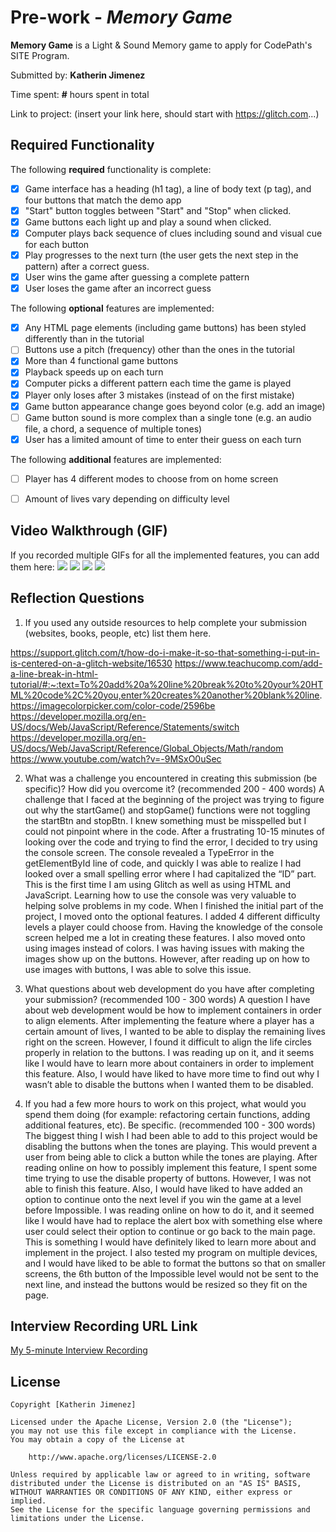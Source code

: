 # Pre-work - *Memory Game*

**Memory Game** is a Light & Sound Memory game to apply for CodePath's SITE Program. 

Submitted by: **Katherin Jimenez**

Time spent: **#** hours spent in total

Link to project: (insert your link here, should start with https://glitch.com...)

## Required Functionality

The following **required** functionality is complete:

* [X] Game interface has a heading (h1 tag), a line of body text (p tag), and four buttons that match the demo app
* [X] "Start" button toggles between "Start" and "Stop" when clicked. 
* [X] Game buttons each light up and play a sound when clicked. 
* [X] Computer plays back sequence of clues including sound and visual cue for each button
* [X] Play progresses to the next turn (the user gets the next step in the pattern) after a correct guess. 
* [X] User wins the game after guessing a complete pattern
* [X] User loses the game after an incorrect guess

The following **optional** features are implemented:

* [X] Any HTML page elements (including game buttons) has been styled differently than in the tutorial
* [ ] Buttons use a pitch (frequency) other than the ones in the tutorial
* [X] More than 4 functional game buttons
* [X] Playback speeds up on each turn
* [X] Computer picks a different pattern each time the game is played
* [X] Player only loses after 3 mistakes (instead of on the first mistake)
* [X] Game button appearance change goes beyond color (e.g. add an image)
* [ ] Game button sound is more complex than a single tone (e.g. an audio file, a chord, a sequence of multiple tones)
* [X] User has a limited amount of time to enter their guess on each turn

The following **additional** features are implemented:

- [ ] Player has 4 different modes to choose from on home screen
- [ ] Amount of lives vary depending on difficulty level


## Video Walkthrough (GIF)

If you recorded multiple GIFs for all the implemented features, you can add them here:
![](gif1-link-here)
![](gif2-link-here)
![](gif3-link-here)
![](gif4-link-here)

## Reflection Questions
1. If you used any outside resources to help complete your submission (websites, books, people, etc) list them here. 

https://support.glitch.com/t/how-do-i-make-it-so-that-something-i-put-in-is-centered-on-a-glitch-website/16530
https://www.teachucomp.com/add-a-line-break-in-html-tutorial/#:~:text=To%20add%20a%20line%20break%20to%20your%20HTML%20code%2C%20you,enter%20creates%20another%20blank%20line.
https://imagecolorpicker.com/color-code/2596be
https://developer.mozilla.org/en-US/docs/Web/JavaScript/Reference/Statements/switch
https://developer.mozilla.org/en-US/docs/Web/JavaScript/Reference/Global_Objects/Math/random
https://www.youtube.com/watch?v=-9MSxO0uSec


2. What was a challenge you encountered in creating this submission (be specific)? How did you overcome it? (recommended 200 - 400 words) 
A challenge that I faced at the beginning of the project was trying to figure out why the startGame() and stopGame() functions were not toggling the startBtn and stopBtn. I knew something must be misspelled but I could not pinpoint where in the code. After a frustrating 10-15 minutes of looking over the code and trying to find the error, I decided to try using the console screen. The console revealed a TypeError in the getElementById line of code, and quickly I was able to realize I had looked over a small spelling error where I had capitalized the “ID” part. This is the first time I am using Glitch as well as using HTML and JavaScript. Learning how to use the console was very valuable to helping solve problems in my code.
When I finished the initial part of the project, I moved onto the optional features. I added 4 different difficulty levels a player could choose from. Having the knowledge of the console screen helped me a lot in creating these features. I also moved onto using images instead of colors. I was having issues with making the images show up on the buttons. However, after reading up on how to use images with buttons, I was able to solve this issue.   


3. What questions about web development do you have after completing your submission? (recommended 100 - 300 words) 
A question I have about web development would be how to implement containers in order to align elements. After implementing the feature where a player has a certain amount of lives, I wanted to be able to display the remaining lives right on the screen.  However, I found it difficult to align the life circles properly in relation to the buttons. I was reading up on it, and it seems like I would have to learn more about containers in order to implement this feature. Also, I would have liked to have more time to find out why I wasn’t able to disable the buttons when I wanted them to be disabled. 



4. If you had a few more hours to work on this project, what would you spend them doing (for example: refactoring certain functions, adding additional features, etc). Be specific. (recommended 100 - 300 words) 
The biggest thing I wish I had been able to add to this project would be disabling the buttons when the tones are playing. This would prevent a user from being able to click a button while the tones are playing. After reading online on how to possibly implement this feature, I spent some time trying to use the disable property of buttons. However, I was not able to finish this feature. 
Also, I would have liked to have  added an option to continue onto the next level if you win the game at a level before Impossible. I was reading online on how to do it, and it seemed like I would have had to replace the alert box with something else where user could select their option to continue or go back to the main page. This is something I would have definitely liked to learn more about and implement in the project. 
I also tested my program on multiple devices, and I would have liked to be able to format the buttons so that on smaller screens, the 6th button of the Impossible level would not be sent to the next line, and instead the buttons would be resized so they fit on the page. 



## Interview Recording URL Link

[My 5-minute Interview Recording](your-link-here)


## License

    Copyright [Katherin Jimenez]

    Licensed under the Apache License, Version 2.0 (the "License");
    you may not use this file except in compliance with the License.
    You may obtain a copy of the License at

        http://www.apache.org/licenses/LICENSE-2.0

    Unless required by applicable law or agreed to in writing, software
    distributed under the License is distributed on an "AS IS" BASIS,
    WITHOUT WARRANTIES OR CONDITIONS OF ANY KIND, either express or implied.
    See the License for the specific language governing permissions and
    limitations under the License.